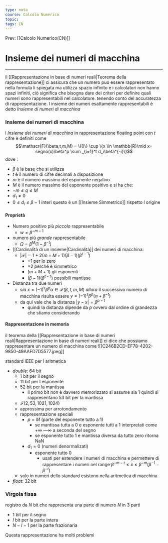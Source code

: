 ```yaml
---
type: nota
course: Calcolo Numerico
topic: 
tags: CN
---
```


Prev: [[Calcolo Numerico(CN)]]

# Insieme dei numeri di macchina
---
il [[Rappresentazione in base di numeri reali|Teorema della rappresentazione]] ci assicura che un numero puo essere rappresentato nella formula li spiegata ma utilizza spazio infinito e i calcolatori non hanno spazi infiniti, ciò significa che bisogna dare dei criteri per definire quali numeri sono rappresentabili nel calcolatore. tenendo conto del accuratezza di rappresentazione.
l insieme dei numeri esattamente rappresentabili è detto _Insieme di numeri di macchina_

### Insieme dei numeri di macchina
l _Insieme dei numeri di macchina_ in rappresentazione floating point con $t$ cifre è definiti come 
$$\mathscr{F}(\beta,t,m,M) = \{0\} \cup \{x \in \mathbb{R}\mid x= segno(x)\beta^p \sum _{i=1}^t d_i\beta^{-i}\}$$
dove : 
- $\beta$ è la base che si utilizza
- $t$  è il numero di cifre decimali a disposizione
- $m$ è il numero massimo del esponente negativo
- $M$ è il numero massimo del esponente positivo
e si ha che:
- $-m \leq q \leq M$
-  $d_1 \not= 0$
-  $0 \leq d_i \leq \beta -1$ interi
questo  è un [[Insieme Simmetrico]] rispetto l origine


#### Proprietà
- Numero positivo più _piccolo_ rappresentabile 
	- $w = \beta^{-m-1}$
- numero più _grande_  rappresentabile
	- $\Omega = \beta^M(1-\beta^{-t})$
- [[Cardinalità di un insieme|Cardinalità]] dei numeri di macchina:
	- $|\mathscr{F}| = 1 + 2(m+M+1)(\beta -1)(\beta^{t-1})$
		- +1 per lo zero
		- $\times 2$ perché è simmetrico
		- $(m+M+1)$ gli esponenti 
		- $(\beta -1)(\beta^{t-1})$ possibili mantisse
- Distanza tra due numeri
	- _sia_ $x=(-1)^s\beta^p\alpha \in \mathscr{F}(\beta,t,m,M)$ _allora_ il successivo numero di macchina risulta essere $y = (-1)^s\beta^p(\alpha+\beta^{-t})$ 
	- da qui vale che la distanza  $|y-x| = \beta^{p-t}$ 
		- quindi la distanza dipende da $p$ ovvero dal ordine di grandezza che stiamo considerando



#### Rappresentazione in memoria
 il teorema della [[Rappresentazione in base di numeri reali|Rappresentazione in base di numeri reali]] ci dice che possiamo rappresentare un numero di macchina come 
![[C246B2CD-EF78-4202-9850-49AAFD7D5577.jpeg]]

standard IEEE per l aritmetica
- _double_: 64 bit 
	- 1 bit per il segno 
	- 11 bit per l esponente
	- 52 bit per la mantissa
		- il primo bit non è davvero memorizzato si assume sia 1 quindi si rappresentano 53 bit per la mantissa
	- $\mathscr{F}(2,53,1021,1024)$
	- approssima per arrotondamento 
	- rappresentazione speciali
		- $p=M$  (parte del esponente tutto a 1)
			- se mantissa tutta a 0 e esponente tutti a 1  interpretati come $+\infty \ — \infty$ a seconda del segno 
			- se esponente tutto 1 e mantissa diversa da tutto zero ritorna NaN
		- $d_1 =0$ (numeri denormalizati)
			- esponente tutto 0  
				- usati per estendere i numeri di macchina e permettere di rappresentare i numeri nel range  $\beta^{-m-t} \leq x \leq \beta^{-m}(\beta^{-1}-\beta^{-t})$
	- solo in numeri dello standard  esistono nella aritmetica di macchina  
- _float_: 32 bit

### Virgola fissa
registro da $N$ bit che rappresenta una parte di numero $N$ in 3 parti
 - 1 bit per il segno 
 -  $I$ bit per la parte intera
 - $N-I-1$ per la parte frazionaria

Questa rappresentazione ha molti problemi 

